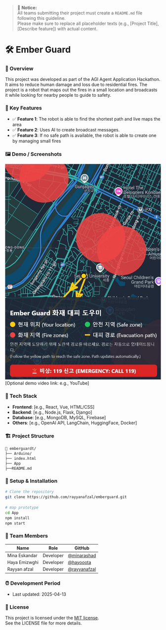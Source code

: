 > 📢 **Notice:**  
> All teams submitting their project must create a `README.md` file following this guideline.  
> Please make sure to replace all placeholder texts (e.g., [Project Title], [Describe feature]) with actual content.

# 🛠️ Ember Guard

### 📌 Overview
This project was developed as part of the AGI Agent Application Hackathon. It aims to reduce human damage and loss due to residential fires. The project is a robot that maps out the fires in a small location and broadcasts it while looking for nearby people to guide to safety.

### 🚀 Key Features
- ✅ **Feature 1**: The robot is able to find the shortest path and live maps the area
- ✅ **Feature 2**: Uses AI to create broadcast messages.
- ✅ **Feature 3**: If no safe path is available, the robot is able to create one by managing small fires

### 🖼️ Demo / Screenshots
![screenshot](./screenshot.jpg)  
[Optional demo video link: e.g., YouTube]

### 🧩 Tech Stack
- **Frontend**: [e.g., React, Vue, HTML/CSS]
- **Backend**: [e.g., Node.js, Flask, Django]
- **Database**: [e.g., MongoDB, MySQL, Firebase]
- **Others**: [e.g., OpenAI API, LangChain, HuggingFace, Docker]

### 🏗️ Project Structure
```
📁 emberguardt/
├── Arduino/
├── index.html
├── App
├──README.md
```

### 🔧 Setup & Installation

```bash
# Clone the repository
git clone https://github.com/rayyanafzal/emberguard.git

# map prototype
cd App
npm install
npm start

```


### 🙌 Team Members

| Name        | Role               | GitHub                             |
|-------------|--------------------|------------------------------------|
| Mina Eskandar     | Developer | [@minarashad](https://github.com/minarashad) |
| Haya Emizwghi |  Developer  | [@hayooota](https://github.com/hayooota) |
| Rayyan afzal |  Developer  | [@rayyanafzal](https://github.com/rayyanafzal) |


### ⏰ Development Period
- Last updated: 2025-04-13

### 📄 License
This project is licensed under the [MIT license](https://opensource.org/licenses/MIT).  
See the LICENSE file for more details.
